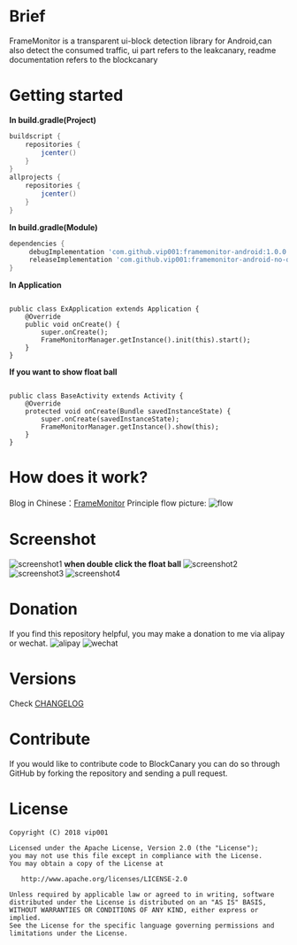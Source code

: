 # Brief
FrameMonitor is a transparent ui-block detection library for Android,can also detect the consumed traffic, ui part refers to the leakcanary, readme documentation refers to the blockcanary
# Getting started
<strong>In  build.gradle(Project)</strong>
```gradle
buildscript {
    repositories {
        jcenter()
    }
}
allprojects {
    repositories {
        jcenter()
    }
}
```
<strong>In  build.gradle(Module)</strong>
```gradle
dependencies {
     debugImplementation 'com.github.vip001:framemonitor-android:1.0.0'
     releaseImplementation 'com.github.vip001:framemonitor-android-no-op:1.0.0'
}
```
<strong>In Application</strong>
<pre><code>
public class ExApplication extends Application {
    @Override
    public void onCreate() {
        super.onCreate();
        FrameMonitorManager.getInstance().init(this).start();
    }
}
</code></pre>
<strong>If you want to show float ball</strong>
<pre><code>
public class BaseActivity extends Activity {
    @Override
    protected void onCreate(Bundle savedInstanceState) {
        super.onCreate(savedInstanceState);
        FrameMonitorManager.getInstance().show(this);
    }
}
</code></pre>
# How does it work?
Blog in Chinese：[FrameMonitor](https://www.jianshu.com/p/9f200016d309)
Principle flow picture:
![flow](https://github.com/vip001/framemonitor/blob/master/instruction/framemonitor_principle.png)
# Screenshot
![screenshot1](https://github.com/vip001/framemonitor/blob/master/instruction/Screenshot1.png)
<strong>when double click the float ball</strong>
![screenshot2](https://github.com/vip001/framemonitor/blob/master/instruction/Screenshot2.png)
![screenshot3](https://github.com/vip001/framemonitor/blob/master/instruction/Screenshot3.png)
![screenshot4](https://github.com/vip001/framemonitor/blob/master/instruction/Screenshot4.png)
# Donation
If you find this repository helpful, you may make a donation to me via alipay or wechat.
![alipay](https://github.com/vip001/framemonitor/blob/master/instruction/alipay.png) 
![wechat](https://github.com/vip001/framemonitor/blob/master/instruction/weixin.png)
# Versions

Check [CHANGELOG](https://github.com/vip001/framemonitor/blob/master/CHANGELOG.md)

# Contribute

If you would like to contribute code to BlockCanary you can do so through GitHub by forking the repository and sending a pull request.

# License

    Copyright (C) 2018 vip001

    Licensed under the Apache License, Version 2.0 (the "License");
    you may not use this file except in compliance with the License.
    You may obtain a copy of the License at

       http://www.apache.org/licenses/LICENSE-2.0

    Unless required by applicable law or agreed to in writing, software
    distributed under the License is distributed on an "AS IS" BASIS,
    WITHOUT WARRANTIES OR CONDITIONS OF ANY KIND, either express or implied.
    See the License for the specific language governing permissions and
    limitations under the License.